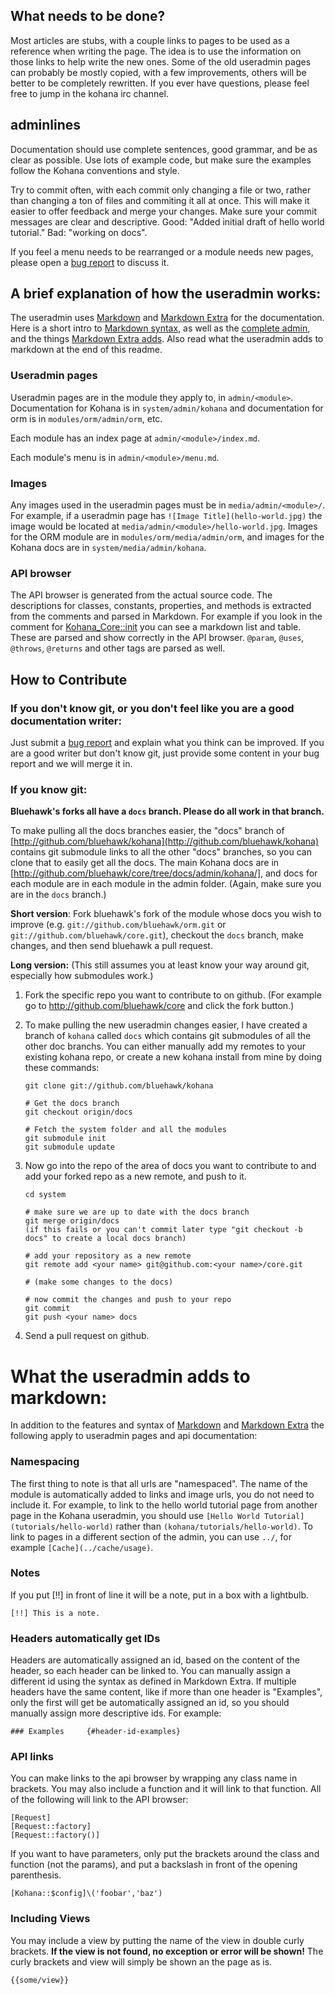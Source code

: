## What needs to be done?

Most articles are stubs, with a couple links to pages to be used as a reference when writing the page.  The idea is to use the information on those links to help write the new ones.  Some of the old useradmin pages can probably be mostly copied, with a few improvements, others will be better to be completely rewritten.  If you ever have questions, please feel free to jump in the kohana irc channel.

## adminlines

Documentation should use complete sentences, good grammar, and be as clear as possible.  Use lots of example code, but make sure the examples follow the Kohana conventions and style.

Try to commit often, with each commit only changing a file or two, rather than changing a ton of files and commiting it all at once.  This will make it easier to offer feedback and merge your changes.   Make sure your commit messages are clear and descriptive.  Good: "Added initial draft of hello world tutorial."  Bad: "working on docs".

If you feel a menu needs to be rearranged or a module needs new pages, please open a [bug report](http://dev.kohanaframework.org/projects/useradmin3/issues/new) to discuss it.

## A brief explanation of how the useradmin works:

The useradmin uses [Markdown](http://daringfireball.net/projects/markdown/) and [Markdown Extra](http://michelf.com/projects/php-markdown/extra/) for the documentation.  Here is a short intro to [Markdown syntax](http://kohanut.com/docs/using.markdown), as well as the [complete admin](http://daringfireball.net/projects/markdown/syntax), and the things [Markdown Extra adds](http://michelf.com/projects/php-markdown/extra/).  Also read what the useradmin adds to markdown at the end of this readme.

### Useradmin pages

Useradmin pages are in the module they apply to, in `admin/<module>`. Documentation for Kohana is in `system/admin/kohana` and documentation for orm is in `modules/orm/admin/orm`, etc.

Each module has an index page at `admin/<module>/index.md`.

Each module's menu is in `admin/<module>/menu.md`. 

### Images

Any images used in the useradmin pages must be in `media/admin/<module>/`.  For example, if a useradmin page has `![Image Title](hello-world.jpg)` the image would be located at `media/admin/<module>/hello-world.jpg`.  Images for the ORM module are in `modules/orm/media/admin/orm`, and images for the Kohana docs are in `system/media/admin/kohana`.

### API browser

The API browser is generated from the actual source code.  The descriptions for classes, constants, properties, and methods is extracted from the comments and parsed in Markdown.  For example if you look in the comment for [Kohana_Core::init](http://github.com/kohana/core/blob/c443c44922ef13421f4a/classes/kohana/core.php#L5) you can see a markdown list and table.  These are parsed and show correctly in the API browser.  `@param`, `@uses`, `@throws`, `@returns` and other tags are parsed as well.

## How to Contribute

### If you don't know git, or you don't feel like you are a good documentation writer:

Just submit a [bug report](http://dev.kohanaframework.org/projects/useradmin3/issues/new) and explain what you think can be improved.  If you are a good writer but don't know git, just provide some content in your bug report and we will merge it in.

### If you know git:

**Bluehawk's forks all have a `docs` branch.  Please do all work in that branch.**

To make pulling all the docs branches easier, the "docs" branch of [http://github.com/bluehawk/kohana](http://github.com/bluehawk/kohana) contains git submodule links to all the other "docs" branches, so you can clone that to easily get all the docs.  The main Kohana docs are in [http://github.com/bluehawk/core/tree/docs/admin/kohana/], and docs for each module are in each module in the admin folder. (Again, make sure you are in the `docs` branch.)

**Short version**: Fork bluehawk's fork of the module whose docs you wish to improve (e.g. `git://github.com/bluehawk/orm.git` or `git://github.com/bluehawk/core.git`), checkout the `docs` branch, make changes, and then send bluehawk a pull request.

**Long version:**  (This still assumes you at least know your way around git, especially how submodules work.)

 1. Fork the specific repo you want to contribute to on github. (For example go to http://github.com/bluehawk/core and click the fork button.)

 1. To make pulling the new useradmin changes easier, I have created a branch of `kohana` called `docs` which contains git submodules of all the other doc branchs.  You can either manually add my remotes to your existing kohana repo, or create a new kohana install from mine by doing these commands:
	
		git clone git://github.com/bluehawk/kohana
		
		# Get the docs branch
		git checkout origin/docs
		
		# Fetch the system folder and all the modules
		git submodule init
		git submodule update

 1. Now go into the repo of the area of docs you want to contribute to and add your forked repo as a new remote, and push to it.
 
		cd system
		
		# make sure we are up to date with the docs branch
		git merge origin/docs
		(if this fails or you can't commit later type "git checkout -b docs" to create a local docs branch)
		
		# add your repository as a new remote
		git remote add <your name> git@github.com:<your name>/core.git
		
		# (make some changes to the docs)
		
		# now commit the changes and push to your repo
		git commit
		git push <your name> docs

 1. Send a pull request on github.


# What the useradmin adds to markdown:

In addition to the features and syntax of [Markdown](http://daringfireball.net/projects/markdown/) and [Markdown Extra](http://michelf.com/projects/php-markdown/extra/) the following apply to useradmin pages and api documentation:

### Namespacing

The first thing to note is that all urls are "namespaced". The name of the module is automatically added to links and image urls, you do not need to include it.  For example, to link to the hello world tutorial page from another page in the Kohana useradmin, you should use `[Hello World Tutorial](tutorials/hello-world)` rather than `(kohana/tutorials/hello-world)`.  To link to pages in a different section of the admin, you can use `../`, for example `[Cache](../cache/usage)`.

### Notes

If you put [!!] in front of line it will be a note, put in a box with a lightbulb.

    [!!] This is a note.

### Headers automatically get IDs

Headers are automatically assigned an id, based on the content of the header, so each header can be linked to.  You can manually assign a different id using the syntax as defined in Markdown Extra.  If multiple headers have the same content, like if more than one header is "Examples", only the first will get be automatically assigned an id, so you should manually assign more descriptive ids.  For example:

    ### Examples     {#header-id-examples}

### API links

You can make links to the api browser by wrapping any class name in brackets.  You may also include a function and it will link to that function.  All of the following will link to the API browser:

    [Request]
	[Request::factory]
	[Request::factory()]

If you want to have parameters, only put the brackets around the class and function (not the params), and put a backslash in front of the opening parenthesis. 

	[Kohana::$config]\('foobar','baz')

### Including Views

You may include a view by putting the name of the view in double curly brackets.  **If the view is not found, no exception or error will be shown!** The curly brackets and view will simply be shown an the page as is.

    {{some/view}}